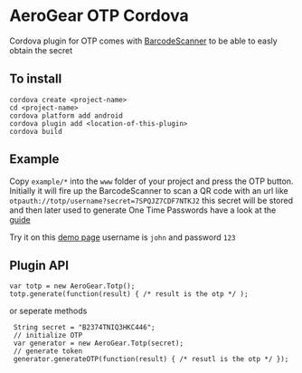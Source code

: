 AeroGear OTP Cordova
====================

Cordova plugin for OTP comes with [BarcodeScanner](wildabeast/BarcodeScanner) to be able to easly obtain the secret

## To install

    cordova create <project-name>
    cd <project-name>
    cordova platform add android
    cordova plugin add <location-of-this-plugin>
    cordova build

## Example
Copy ``example/*`` into the ``www`` folder of your project and press the OTP button. Initially it will fire up the 
BarcodeScanner to scan a QR code with an url like ``otpauth://totp/username?secret=7SPQJZ7CDF7NTKJ2`` this secret will be 
stored and then later used to generate One Time Passwords have a look at the [guide](http://aerogear.org/docs/guides/AeroGear-OTP/)

Try it on this [demo page](http://controller-aerogear.rhcloud.com/aerogear-controller-demo/login) username is ``john`` and password ``123``

## Plugin API

	var totp = new AeroGear.Totp();
    totp.generate(function(result) { /* result is the otp */ );

or seperate methods

     String secret = "B2374TNIQ3HKC446";
     // initialize OTP
     var generator = new AeroGear.Totp(secret);
     // generate token
     generator.generateOTP(function(result) { /* resutl is the otp */ });

